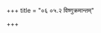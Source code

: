 +++
title = "०६ ०५.२ विष्णुक्रमान्तम्"

+++
<div class="js_include" url="/vedAH_yajuH/taittirIyam/sArasvata-vibhAgaH/saMhitA/sarva-prastutiH/1/6_aiShTika-yAjamAnAdi/05_1_dhruvApyAyanAdi"  newLevelForH1="1" includeTitle="true">

</div>